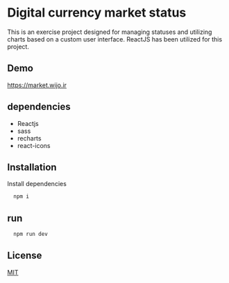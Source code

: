 # Digital currency market status

This is an exercise project designed for managing statuses and utilizing charts based on a custom user interface. ReactJS has been utilized for this project.

## Demo

https://market.wijo.ir

## dependencies

- Reactjs
- sass
- recharts
- react-icons

## Installation

Install dependencies

```bash
  npm i
```

## run

```bash
  npm run dev
```

## License

[MIT](https://choosealicense.com/licenses/mit/)
